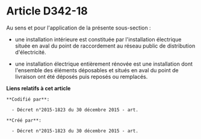 # Article D342-18

Au sens et pour l'application de la présente sous-section :

- une installation intérieure est constituée par l'installation électrique située en aval du point de raccordement au réseau
public de distribution d'électricité.

- une installation électrique entièrement rénovée est une installation dont l'ensemble des éléments déposables et situés en
aval du point de livraison ont été déposés puis reposés ou remplacés.

**Liens relatifs à cet article**

	**Codifié par**:

	  - Décret n°2015-1823 du 30 décembre 2015 - art.

	**Créé par**:

	  - Décret n°2015-1823 du 30 décembre 2015 - art.
